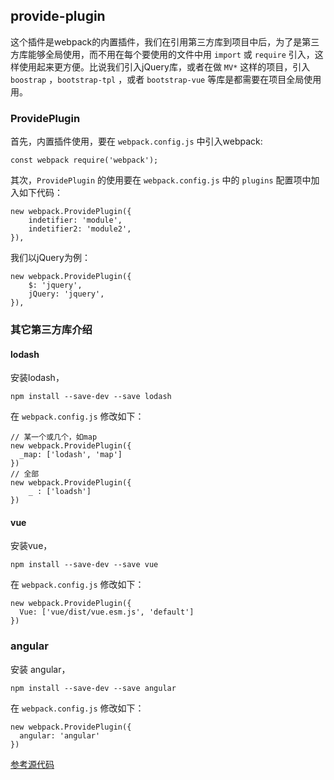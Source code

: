 ## provide-plugin

这个插件是webpack的内置插件，我们在引用第三方库到项目中后，为了是第三方库能够全局使用，而不用在每个要使用的文件中用 `import` 或 `require` 引入，这样使用起来更方便。比说我们引入jQuery库，或者在做 `MV*` 这样的项目，引入 `boostrap` ，`bootstrap-tpl` ，或者 `bootstrap-vue` 等库是都需要在项目全局使用用。

### ProvidePlugin

首先，内置插件使用，要在 `webpack.config.js` 中引入webpack:

	const webpack require('webpack');

其次，`ProvidePlugin` 的使用要在 `webpack.config.js` 中的 `plugins` 配置项中加入如下代码：

```
new webpack.ProvidePlugin({
	indetifier: 'module',
	indetifier2: 'module2',
}),
```

我们以jQuery为例：

```
new webpack.ProvidePlugin({
	$: 'jquery',
	jQuery: 'jquery',
}),
```

### 其它第三方库介绍

#### lodash

安装lodash，

	npm install --save-dev --save lodash

在 `webpack.config.js` 修改如下：

```
// 某一个或几个，如map
new webpack.ProvidePlugin({
  _map: ['lodash', 'map']
})
// 全部
new webpack.ProvidePlugin({
	_ : ['loadsh']
})
```

#### vue

安装vue，

	npm install --save-dev --save vue

在 `webpack.config.js` 修改如下：

```
new webpack.ProvidePlugin({
  Vue: ['vue/dist/vue.esm.js', 'default']
})
```


### angular

安装 angular，

	npm install --save-dev --save angular

在 `webpack.config.js` 修改如下：

```
new webpack.ProvidePlugin({
  angular: 'angular'
})
```


[参考源代码](https://github.com/lvzhenbang/webpack-learning/tree/master/demo/example-8)